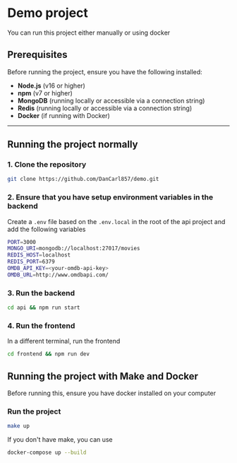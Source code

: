 # Demo project

You can run this project either manually or using docker

## Prerequisites


Before running the project, ensure you have the following installed:

- **Node.js** (v16 or higher)
- **npm** (v7 or higher)
- **MongoDB** (running locally or accessible via a connection string)
- **Redis** (running locally or accessible via a connection string)
- **Docker** (if running with Docker)

---

## Running the project normally

### 1. Clone the repository
```bash
git clone https://github.com/DanCarl857/demo.git
```

### 2. Ensure that you have setup environment variables in the backend

Create a `.env` file based on the `.env.local` in the root of the api project and add the following variables
```bash
PORT=3000
MONGO_URI=mongodb://localhost:27017/movies
REDIS_HOST=localhost
REDIS_PORT=6379
OMDB_API_KEY=<your-omdb-api-key>
OMDB_URL=http://www.omdbapi.com/
```

### 3. Run the backend
```bash
cd api && npm run start
```

### 4. Run the frontend
In a different terminal, run the frontend

```bash
cd frontend && npm run dev
```

## Running the project with Make and Docker
Before running this, ensure you have docker installed on your computer

### Run the project
```bash
make up
```

If you don't have make, you can use
```bash
docker-compose up --build
```
